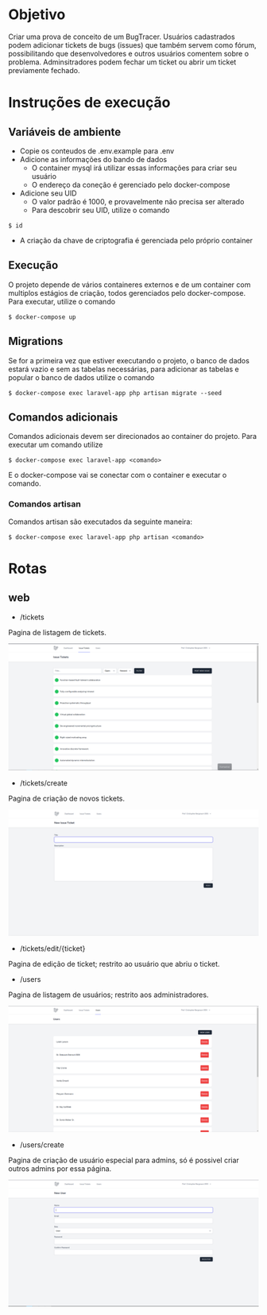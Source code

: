 # Objetivo

Criar uma prova de conceito de um BugTracer. Usuários cadastrados podem adicionar tickets de bugs (issues) que também servem como fórum, possibilitando que desenvolvedores e outros usuários comentem sobre o problema. Adminsitradores podem fechar um ticket ou abrir um ticket previamente fechado.

# Instruções de execução

## Variáveis de ambiente

- Copie os conteudos de .env.example para .env
- Adicione as informações do bando de dados
    - O container mysql irá utilizar essas informações para criar seu usuário
    - O endereço da coneção é gerenciado pelo docker-compose
- Adicione seu UID
    - O valor padrão é 1000, e provavelmente não precisa ser alterado
    - Para descobrir seu UID, utilize o comando
 ```
 $ id
 ```
 - A criação da chave de criptografia é gerenciada pelo próprio container

## Execução

O projeto depende de vários containeres externos e de um container com multiplos estágios de criação, todos gerenciados pelo docker-compose. Para executar, utilize o comando

```
$ docker-compose up
```

## Migrations

Se for a primeira vez que estiver executando o projeto, o banco de dados estará vazio e sem as tabelas necessárias, para adicionar as tabelas e popular o banco de dados utilize o comando

```
$ docker-compose exec laravel-app php artisan migrate --seed
```

## Comandos adicionais

Comandos adicionais devem ser direcionados ao container do projeto. Para executar um comando utilize

```
$ docker-compose exec laravel-app <comando>
```

E o docker-compose vai se conectar com o container e executar o comando. 

### Comandos artisan

Comandos artisan são executados da seguinte maneira:

```
$ docker-compose exec laravel-app php artisan <comando>
```

# Rotas

## web

- /tickets

Pagina de listagem de tickets.

![Pagina dos tickets](./screenshots/tickets.png)

- /tickets/create

Pagina de criação de novos tickets.

![Pagina de criação de tickets](./screenshots/tickets_create.png)

- /tickets/edit/{ticket}

Pagina de edição de ticket; restrito ao usuário que abriu o ticket.

- /users

Pagina de listagem de usuários; restrito aos administradores.

![Pagina dos usuários](./screenshots/users.png)

- /users/create

Pagina de criação de usuário especial para admins, só é possivel criar outros admins por essa página.

![Pagina de criação de usuários](./screenshots/users_create.png)
